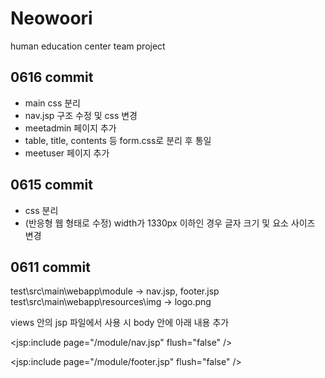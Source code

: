 # Neowoori
human education center team project

## 0616 commit
* main css 분리
* nav.jsp 구조 수정 및 css 변경
* meetadmin 페이지 추가
* table, title, contents 등 form.css로 분리 후 통일
* meetuser 페이지 추가

## 0615 commit
* css 분리
* (반응형 웹 형태로 수정) width가 1330px 이하인 경우 글자 크기 및 요소 사이즈 변경

## 0611 commit
test\src\main\webapp\module -> nav.jsp, footer.jsp
test\src\main\webapp\resources\img -> logo.png

views 안의 jsp 파일에서 사용 시 body 안에 아래 내용 추가

<jsp:include page="/module/nav.jsp" flush="false" />
<!-- 본인이 만든 페이지 코드 -->
<jsp:include page="/module/footer.jsp" flush="false" />
